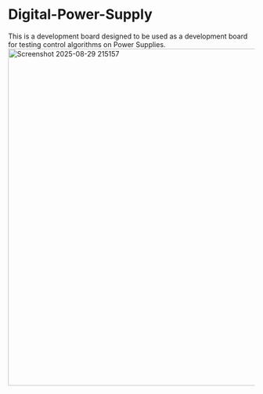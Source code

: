 # Digital-Power-Supply
This is a development board designed to be used as a development board for testing control algorithms on Power Supplies. 
<img width="1009" height="687" alt="Screenshot 2025-08-29 215157" src="https://github.com/user-attachments/assets/f0a9c50d-d0d5-434a-a86f-2cca2ae8e1fe" />
